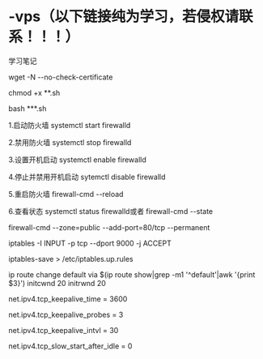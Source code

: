 # -vps（以下链接纯为学习，若侵权请联系！！！）
学习笔记


wget -N --no-check-certificate

chmod +x **.sh

bash ***.sh


1.启动防火墙
systemctl start firewalld 

2.禁用防火墙
systemctl stop firewalld

3.设置开机启动
systemctl enable firewalld

4.停止并禁用开机启动
sytemctl disable firewalld

5.重启防火墙
firewall-cmd --reload

6.查看状态
systemctl status firewalld或者 firewall-cmd --state

firewall-cmd --zone=public --add-port=80/tcp  --permanent

iptables -I INPUT -p tcp --dport 9000 -j ACCEPT

iptables-save > /etc/iptables.up.rules

ip route change default via $(ip route show|grep -m1 '^default'|awk '{print $3}') initcwnd 20 initrwnd 20

net.ipv4.tcp_keepalive_time = 3600

net.ipv4.tcp_keepalive_probes = 3

net.ipv4.tcp_keepalive_intvl = 30

net.ipv4.tcp_slow_start_after_idle = 0
